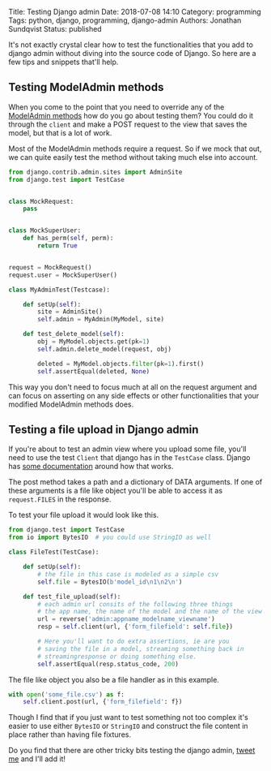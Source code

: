 Title: Testing Django admin
Date: 2018-07-08 14:10
Category: programming
Tags: python, django, programming, django-admin
Authors: Jonathan Sundqvist
Status: published

It's not exactly crystal clear how to test the functionalities that you add to django admin without diving into the source code of Django. So here are a few tips and snippets that'll help.

## Testing ModelAdmin methods

When you come to the point that you need to override any of the [ModelAdmin methods](admin_methods) how do you go about testing them? You could do it through the `client` and make a POST request to the view that saves the model, but that is a lot of work.

Most of the ModelAdmin methods require a request. So if we mock that out, we can quite easily test the method without taking much else into account.

```python
from django.contrib.admin.sites import AdminSite
from django.test import TestCase


class MockRequest:
    pass


class MockSuperUser:
    def has_perm(self, perm):
        return True


request = MockRequest()
request.user = MockSuperUser()

class MyAdminTest(Testcase):

    def setUp(self):
        site = AdminSite()
        self.admin = MyAdmin(MyModel, site)

    def test_delete_model(self):
        obj = MyModel.objects.get(pk=1)
        self.admin.delete_model(request, obj)

        deleted = MyModel.objects.filter(pk=1).first()
        self.assertEqual(deleted, None)
```

This way you don't need to focus much at all on the request argument and can focus on asserting on any side effects or other functionalities that your modified ModelAdmin methods does.

## Testing a file upload in Django admin

If you're about to test an admin view where you upload some file, you'll need to use the test `Client` that django has in the `TestCase` class. Django has [some documentation](admin_post) around how that works.

The post method takes a path and a dictionary of DATA arguments. If one of these arguments is a file like object you'll be able to access it as `request.FILES` in the response.

To test your file upload it would look like this.

```python
from django.test import TestCase
from io import BytesIO  # you could use StringIO as well

class FileTest(TestCase):

    def setUp(self):
        # the file in this case is modeled as a simple csv
        self.file = BytesIO(b'model_id\n1\n2\n')

    def test_file_upload(self):
        # each admin url consits of the following three things
        # the app name, the name of the model and the name of the view
        url = reverse('admin:appname_modelname_viewname')
        resp = self.client(url, {'form_filefield': self.file})

        # Here you'll want to do extra assertions, ie are you
        # saving the file in a model, streaming something back in
        # streamingresponse or doing something else.
        self.assertEqual(resp.status_code, 200)
```

The file like object you also be a file handler as in this example.

```python
with open('some_file.csv') as f:
    self.client.post(url, {'form_filefield': f})
```

Though I find that if you just want to test something not too complex it's easier to use either `BytesIO` or `StringIO` and construct the file content in place rather than having file fixtures.

Do you find that there are other tricky bits testing the django admin, [tweet me](argparse) and I'll add it!

[admin_methods]: https://docs.djangoproject.com/en/2.0/ref/contrib/admin/#modeladmin-methods
[admin_post]: https://docs.djangoproject.com/en/2.0/topics/testing/tools/#django.test.Client.post
[argparse]: https://www.twitter.com/argparse
